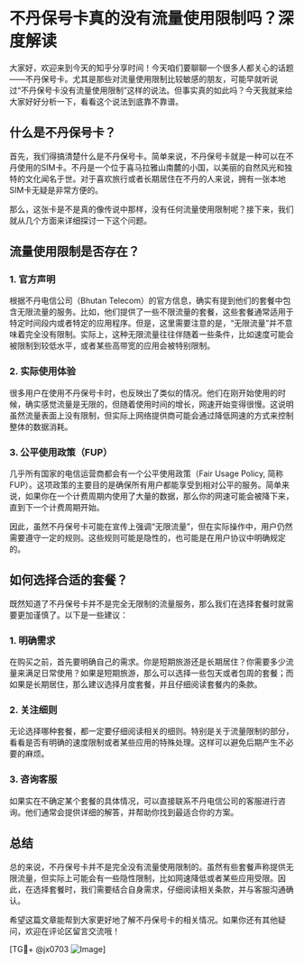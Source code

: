 # 不丹保号卡真的没有流量使用限制吗？深度解读

大家好，欢迎来到今天的知乎分享时间！今天咱们要聊聊一个很多人都关心的话题——不丹保号卡。尤其是那些对流量使用限制比较敏感的朋友，可能早就听说过“不丹保号卡没有流量使用限制”这样的说法。但事实真的如此吗？今天我就来给大家好好分析一下，看看这个说法到底靠不靠谱。

## 什么是不丹保号卡？

首先，我们得搞清楚什么是不丹保号卡。简单来说，不丹保号卡就是一种可以在不丹使用的SIM卡。不丹是一个位于喜马拉雅山南麓的小国，以美丽的自然风光和独特的文化闻名于世。对于喜欢旅行或者长期居住在不丹的人来说，拥有一张本地SIM卡无疑是非常方便的。

那么，这张卡是不是真的像传说中那样，没有任何流量使用限制呢？接下来，我们就从几个方面来详细探讨一下这个问题。

## 流量使用限制是否存在？

### 1. **官方声明**
根据不丹电信公司（Bhutan Telecom）的官方信息，确实有提到他们的套餐中包含无限流量的服务。比如，他们提供了一些不限流量的套餐，这些套餐通常适用于特定时间段内或者特定的应用程序。但是，这里需要注意的是，“无限流量”并不意味着完全没有限制。实际上，这种无限流量往往伴随着一些条件，比如速度可能会被限制到较低水平，或者某些高带宽的应用会被特别限制。

### 2. **实际使用体验**
很多用户在使用不丹保号卡时，也反映出了类似的情况。他们在刚开始使用的时候，确实感觉流量是无限的，但随着使用时间的增长，网速开始变得很慢。这说明虽然流量表面上没有限制，但实际上网络提供商可能会通过降低网速的方式来控制整体的数据消耗。

### 3. **公平使用政策（FUP）**
几乎所有国家的电信运营商都会有一个公平使用政策（Fair Usage Policy, 简称FUP）。这项政策的主要目的是确保所有用户都能享受到相对公平的服务。简单来说，如果你在一个计费周期内使用了大量的数据，那么你的网速可能会被降下来，直到下一个计费周期开始。

因此，虽然不丹保号卡可能在宣传上强调“无限流量”，但在实际操作中，用户仍然需要遵守一定的规则。这些规则可能是隐性的，也可能是在用户协议中明确规定的。

## 如何选择合适的套餐？

既然知道了不丹保号卡并不是完全无限制的流量服务，那么我们在选择套餐时就需要更加谨慎了。以下是一些建议：

### 1. **明确需求**
在购买之前，首先要明确自己的需求。你是短期旅游还是长期居住？你需要多少流量来满足日常使用？如果是短期旅游，那么可以选择一些包天或者包周的套餐；而如果是长期居住，那么建议选择月度套餐，并且仔细阅读套餐内的条款。

### 2. **关注细则**
无论选择哪种套餐，都一定要仔细阅读相关的细则。特别是关于流量限制的部分，看看是否有明确的速度限制或者某些应用的特殊处理。这样可以避免后期产生不必要的麻烦。

### 3. **咨询客服**
如果实在不确定某个套餐的具体情况，可以直接联系不丹电信公司的客服进行咨询。他们通常会提供详细的解答，并帮助你找到最适合你的方案。

## 总结

总的来说，不丹保号卡并不是完全没有流量使用限制的。虽然有些套餐声称提供无限流量，但实际上可能会有一些隐性限制，比如网速降低或者某些应用受限。因此，在选择套餐时，我们需要结合自身需求，仔细阅读相关条款，并与客服沟通确认。

希望这篇文章能帮到大家更好地了解不丹保号卡的相关情况。如果你还有其他疑问，欢迎在评论区留言交流哦！

[TG💪+ @jx0703 ![Image](https://github.com/user-attachments/assets/dbca1d08-cadb-493c-b0ec-ad6f7a83f270)]